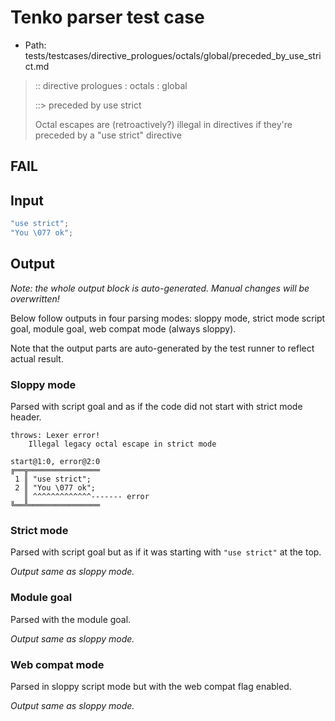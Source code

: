 # Tenko parser test case

- Path: tests/testcases/directive_prologues/octals/global/preceded_by_use_strict.md

> :: directive prologues : octals : global
>
> ::> preceded by use strict
>
> Octal escapes are (retroactively?) illegal in directives if they're preceded by a "use strict" directive

## FAIL

## Input

`````js
"use strict";
"You \077 ok";
`````

## Output

_Note: the whole output block is auto-generated. Manual changes will be overwritten!_

Below follow outputs in four parsing modes: sloppy mode, strict mode script goal, module goal, web compat mode (always sloppy).

Note that the output parts are auto-generated by the test runner to reflect actual result.

### Sloppy mode

Parsed with script goal and as if the code did not start with strict mode header.

`````
throws: Lexer error!
    Illegal legacy octal escape in strict mode

start@1:0, error@2:0
╔══╦════════════════
 1 ║ "use strict";
 2 ║ "You \077 ok";
   ║ ^^^^^^^^^^^^^------- error
╚══╩════════════════

`````

### Strict mode

Parsed with script goal but as if it was starting with `"use strict"` at the top.

_Output same as sloppy mode._

### Module goal

Parsed with the module goal.

_Output same as sloppy mode._

### Web compat mode

Parsed in sloppy script mode but with the web compat flag enabled.

_Output same as sloppy mode._
